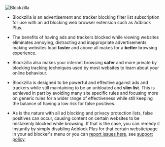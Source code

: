 ![Blockzilla](https://raw.githubusercontent.com/zpacman/Blockzilla/beta-testing/Blockzilla%20Logo.png "Blockzilla")

- Blockzilla is an advertisement and tracker blocking filter list subscription for use with an ad blocking web browser extension such as Adblock Plus.

- The benefits of having ads and trackers blocked while viewing websites eliminates annoying, distracting and inappropriate advertisements making websites load **faster** and above all makes for a **better** browsing experience.

- Blockzilla also makes your internet browsing **safer** and more private by blocking tracking techniques used by most websites to learn about your online behaviour.

- Blockzilla is designed to be powerful and effective against ads and trackers while still maintaining to be an unbloated and **slim list**. This is achieved in part by avoiding many site specific rules and focusing more on generic rules for a wider range of effectiveness while still keeping the balance of having a low risk for false positives. 

- As is the nature with all ad blocking and privacy protection lists, false positives can occur, causing content on certain websites to be mistakenly blocked while browsing. If that is the case, you can remedy it instantly by simply disabling Adblock Plus for that certain website/page in your ad blocker's menu or you can [report issues here](https://github.com/zpacman/Blockzilla/issues), see [support policy](./CONTRIBUTING.md).
